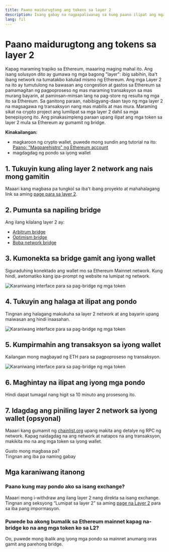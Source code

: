 ```yaml
---
title: Paano maidurugtong ang tokens sa layer 2
description: Isang gabay na nagpapaliwanag sa kung paano ilipat ang mga token sa layer 2 mula sa Ethereum gamit ang bridge.
lang: fil
---
```


# Paano maidurugtong ang tokens sa layer 2

Kapag maraming trapiko sa Ethereum, maaaring maging mahal ito. Ang isang solusyon dito ay gumawa ng mga bagong "layer": ibig sabihin, iba't ibang network na tumatakbo katulad mismo ng Ethereum. Ang mga Layer 2 na ito ay tumutulong na bawasan ang congestion at gastos sa Ethereum sa pamamagitan ng pagpoproseso ng mas maraming transaksyon sa mas murang bayarin, at paminsan-minsan lang na pag-store ng resulta ng mga ito sa Ethereum. Sa ganitong paraan, nabibigyang-daan tayo ng mga layer 2 na magsagawa ng transaksyon nang mas mabilis at mas mura. Maraming sikat na crypto project ang lumilipat sa mga layer 2 dahil sa mga benepisyong ito. Ang pinakasimpleng paraan upang ilipat ang mga token sa layer 2 mula sa Ethereum ay gumamit ng bridge.

**Kinakailangan:**

- magkaroon ng crypto wallet, puwede mong sundin ang tutorial na ito: [Paano: "Magparehistro" ng Ethereum account](/guides/how-to-register-an-ethereum-account/)
- magdagdag ng pondo sa iyong wallet

## 1. Tukuyin kung aling layer 2 network ang nais mong gamitin

Maaari kang magbasa pa tungkol sa iba't ibang proyekto at mahahalagang link sa aming [page para sa layer 2](/layer-2/).

## 2. Pumunta sa napiling bridge

Ang ilang kilalang layer 2 ay:

- [Arbitrum bridge](https://bridge.arbitrum.io/?l2ChainId=42161)
- [Optimism bridge](https://app.optimism.io/bridge/deposit)
- [Boba network bridge](https://gateway.boba.network/)

## 3. Kumonekta sa bridge gamit ang iyong wallet

Siguraduhing konektado ang wallet mo sa Ethereum Mainnet network. Kung hindi, awtomatiko kang ipa-prompt ng website na lumipat ng network.

![Karaniwang interface para sa pag-bridge ng mga token](./bridge1.png)

## 4. Tukuyin ang halaga at ilipat ang pondo

Tingnan ang halagang makukuha sa layer 2 network at ang bayarin upang maiwasan ang hindi inaasahan.

![Karaniwang interface para sa pag-bridge ng mga token](./bridge2.png)

## 5. Kumpirmahin ang transaksyon sa iyong wallet

Kailangan mong magbayad ng ETH para sa pagpoproseso ng transaksyon.

![Karaniwang interface para sa pag-bridge ng mga token](./bridge3.png)

## 6. Maghintay na ilipat ang iyong mga pondo

Hindi dapat tumagal nang higit sa 10 minuto ang prosesong ito.

## 7. Idagdag ang piniling layer 2 network sa iyong wallet (opsyonal)

Maaari kang gumamit ng [chainlist.org](http://chainlist.org) upang makita ang detalye ng RPC ng network. Kapag naidagdag na ang network at natapos na ang transaksyon, makikita mo na ang mga token sa iyong wallet.
<br />

<InfoBanner shouldSpaceBetween emoji=":eyes:">
  <div>Gusto mong magbasa pa?</div>
  <ButtonLink href="/guides/">
    Tingnan ang iba pa naming gabay
  </ButtonLink>
</InfoBanner>

## Mga karaniwang itanong

### Paano kung may pondo ako sa isang exchange?

Maaari mong i-withdraw ang ilang layer 2 nang direkta sa isang exchange. Tingnan ang seksyong “Lumipat sa layer 2” sa aming [page na Layer 2](/layer-2/) para sa iba pang impormasyon.

### Puwede ba akong bumalik sa Ethereum mainnet kapag na-bridge ko na ang mga token ko sa L2?

Oo, puwede mong ibalik ang iyong mga pondo sa mainnet anumang oras gamit ang parehong bridge.
